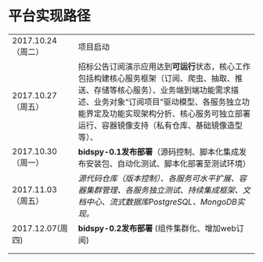 # 平台实现路径

|  |  |
| :--- | :--- |
| 2017.10.24（周二） | 项目启动 |
| 2017.10.27（周五） | 招标公告订阅演示应用达到**可运行**状态，核心工作包括构建核心服务框架（订阅、爬虫、抽取、推送、存储等核心服务）、业务端到端功能需求描述、业务对象“订阅项目”驱动模型、各服务独立功能界定及功能实现架构分折、核心服务可独立部署运行、容器镜像支持（私有仓库、基础镜像造型等）、 |
| 2017.10.30（周一） | **bidspy-0.1发布部署**（源码控制、脚本化集成发布安装包、自动化测试、脚本化部署至测试环境） |
| 2017.11.03（周五） | _源代码仓库（版本控制）、各服务可水平扩展、容器集群管理、各服务独立测试、持续集成框架、文档中心、流式数据库PostgreSQL、MongoDB实现。_ |
|  2017.12.07(周四) | **bidspy-0.2发布部署** (组件集群化、增加web订阅) |
|  |  |
|  |  |



